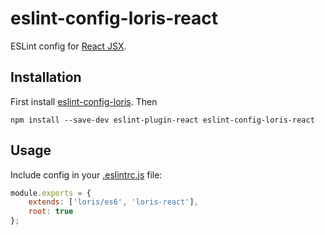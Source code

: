 # eslint-config-loris-react

ESLint config for [React JSX](https://facebook.github.io/react/docs/jsx-in-depth.html).

## Installation

First install [eslint-config-loris](../eslint-config-loris). Then

```
npm install --save-dev eslint-plugin-react eslint-config-loris-react
```

## Usage

Include config in your [.eslintrc.js](http://eslint.org/docs/user-guide/configuring#configuration-file-formats) file:

```js
module.exports = {
    extends: ['loris/es6', 'loris-react'],
    root: true
};
```
